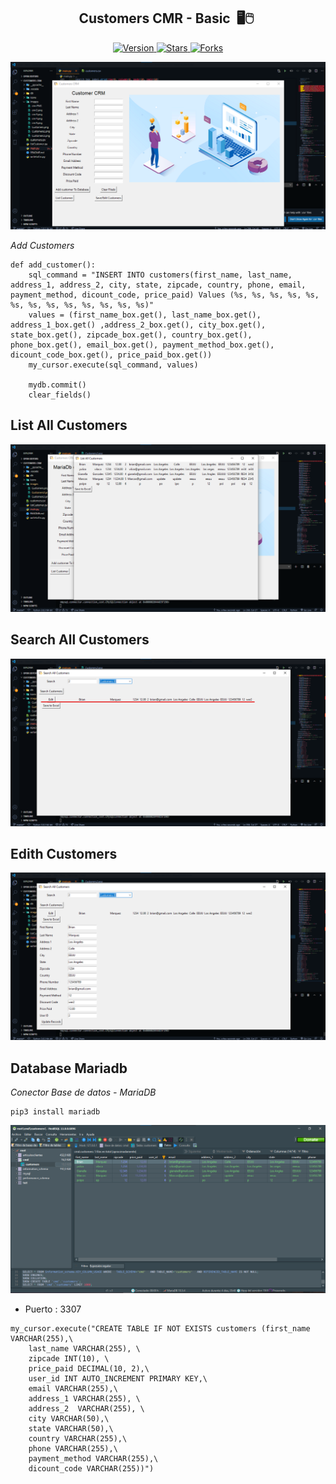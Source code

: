 
<h2 align="center">Customers CMR - Basic &nbsp;🖥🖱&nbsp;</h2>

<p align="center">
  
  <a href="https://github.com/BrianMarquez3/Customers-CRMe/tags">
    <img src="https://img.shields.io/github/tag/BrianMarquez3/Customers-CRM.svg?label=version&style=flat" alt="Version">
  </a>
  <a href="https://github.com/BrianMarquez3/Customers-CRM/stargazers">
    <img src="https://img.shields.io/github/stars/BrianMarquez3/Customers-CRM.svg?style=flat" alt="Stars">
  </a>
  <a href="https://github.com/BrianMarquez3/Customers-CRM/network">
    <img src="https://img.shields.io/github/forks/BrianMarquez3/Customers-CRM.svg?style=flat" alt="Forks">
  </a> 
</p>
  
![python](./images/cmr.png)

_Add Customers_

```
def add_customer():
    sql_command = "INSERT INTO customers(first_name, last_name, address_1, address_2, city, state, zipcade, country, phone, email, payment_method, dicount_code, price_paid) Values (%s, %s, %s, %s, %s, %s, %s, %s, %s, %s, %s, %s, %s)"
    values = (first_name_box.get(), last_name_box.get(), address_1_box.get() ,address_2_box.get(), city_box.get(), state_box.get(), zipcade_box.get(), country_box.get(), phone_box.get(), email_box.get(), payment_method_box.get(), dicount_code_box.get(), price_paid_box.get())
    my_cursor.execute(sql_command, values)

    mydb.commit()
    clear_fields()
```

## List All Customers

![python](./images/cmr2.png)

## Search All Customers

![python](./images/cmr3.png)

## Edith Customers

![python](./images/cmr4.png)

## Database Mariadb

_Conector Base de datos - MariaDB_

```
pip3 install mariadb
```

![python](./images/mariadb.png)
- Puerto : 3307

```
my_cursor.execute("CREATE TABLE IF NOT EXISTS customers (first_name VARCHAR(255),\
    last_name VARCHAR(255), \
    zipcade INT(10), \
    price_paid DECIMAL(10, 2),\
    user_id INT AUTO_INCREMENT PRIMARY KEY,\
    email VARCHAR(255),\
    address_1 VARCHAR(255), \
    address_2  VARCHAR(255), \
    city VARCHAR(50),\
    state VARCHAR(50),\
    country VARCHAR(255),\
    phone VARCHAR(255),\
    payment_method VARCHAR(255),\
    dicount_code VARCHAR(255))")
```

